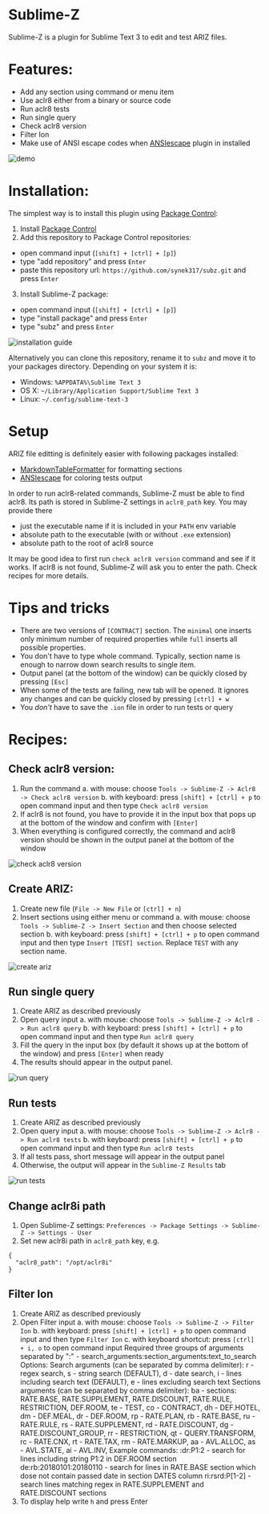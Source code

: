 Sublime-Z
=========

Sublime-Z is a plugin for Sublime Text 3 to edit and test ARIZ files.

# Features:

- Add any section using command or menu item
- Use aclr8 either from a binary or source code
- Run aclr8 tests
- Run single query
- Check aclr8 version
- Filter Ion
- Make use of ANSI escape codes when [ANSIescape](https://github.com/aziz/SublimeANSI) plugin in installed

![demo](https://github.com/synek317/subz/raw/master/img/demo.gif "Demo")

# Installation:

The simplest way is to install this plugin using [Package Control](https://packagecontrol.io):

1. Install [Package Control](https://packagecontrol.io)
2. Add this repository to Package Control repositories:
  - open command input (`[shift] + [ctrl] + [p]`)
  - type "add repository" and press `Enter`
  - paste this repository url: `https://github.com/synek317/subz.git` and press `Enter`
3. Install Sublime-Z package:
  - open command input (`[shift] + [ctrl] + [p]`)
  - type "install package" and press `Enter`
  - type "subz" and press `Enter`

![installation guide](https://github.com/synek317/subz/raw/master/img/install.gif "Installation guide")

Alternatively you can clone this repository, rename it to `subz` and move it to your packages directory. Depending on your system it is:

- Windows: `%APPDATA%\Sublime Text 3`
- OS X: `~/Library/Application Support/Sublime Text 3`
- Linux: `~/.config/sublime-text-3`

# Setup

ARIZ file editting is definitely easier with following packages installed:

- [MarkdownTableFormatter](https://github.com/bitwiser73/MarkdownTableFormatter) for formatting sections
- [ANSIescape](https://github.com/aziz/SublimeANSI) for coloring tests output

In order to run aclr8-related commands, Sublime-Z must be able to find aclr8. Its path is stored in Sublime-Z settings in `aclr8_path` key.
You may provide there

- just the executable name if it is included in your `PATH` env variable
- absolute path to the executable (with or without `.exe` extension)
- absolute path to the root of aclr8 source

It may be good idea to first run `check aclr8 version` command and see if it works. If aclr8 is not found, Sublime-Z will ask you to enter the path. Check recipes for more details.

# Tips and tricks

- There are two versions of `[CONTRACT]` section. The `minimal` one inserts only minimum number of required properties while `full` inserts all possible properties.
- You don't have to type whole command. Typically, section name is enough to narrow down search results to single item.
- Output panel (at the bottom of the window) can be quickly closed by pressing `[Esc]`
- When some of the tests are failing, new tab will be opened. It ignores any changes and can be quickly closed by pressing `[ctrl] + w`
- You *don't* have to save the `.ion` file in order to run tests or query

# Recipes:

## Check aclr8 version:

1. Run the command
  a. with mouse: choose `Tools -> Sublime-Z -> Aclr8 -> Check aclr8 version`
  b. with keyboard: press `[shift] + [ctrl] + p` to open command input and then type `Check aclr8 version`
2. If aclr8 is not found, you have to provide it in the input box that pops up at the bottom of the window and confirm with `[Enter]`
3. When everything is configured correctly, the command and aclr8 version should be shown in the output panel at the bottom of the window

![check aclr8 version](https://github.com/synek317/subz/raw/master/img/check_version.gif "Check aclr8 version")

## Create ARIZ:

1. Create new file (`File -> New File` or `[ctrl] + n`)
2. Insert sections using either menu or command
  a. with mouse: choose `Tools -> Sublime-Z -> Insert Section` and then choose selected section
  b. with keyboard: press `[shift] + [ctrl] + p` to open command input and then type `Insert [TEST] section`. Replace `TEST` with any section name.

![create ariz](https://github.com/synek317/subz/raw/master/img/create_ariz.gif "Create ARIZ")

## Run single query

1. Create ARIZ as described previously
2. Open query input
  a. with mouse: choose `Tools -> Sublime-Z -> Aclr8 -> Run aclr8 query`
  b. with keyboard: press `[shift] + [ctrl] + p` to open command input and then type `Run aclr8 query`
3. Fill the query in the input box (by default it shows up at the bottom of the window) and press `[Enter]` when ready
4. The results should appear in the output panel.

![run query](https://github.com/synek317/subz/raw/master/img/run_query.gif "Run query")

## Run tests

1. Create ARIZ as described previously
2. Open query input
  a. with mouse: choose `Tools -> Sublime-Z -> Aclr8 -> Run aclr8 tests`
  b. with keyboard: press `[shift] + [ctrl] + p` to open command input and then type `Run aclr8 tests`
3. If all tests pass, short message will appear in the output panel
4. Otherwise, the output will appear in the `Sublime-Z Results` tab

![run tests](https://github.com/synek317/subz/raw/master/img/run_tests.gif "Run tests")

## Change aclr8i path

1. Open Sublime-Z settings: `Preferences -> Package Settings -> Sublime-Z -> Settings - User`
2. Set new aclr8i path in `aclr8_path` key, e.g.

```
{
  "aclr8_path": "/opt/aclr8i"
}
```

## Filter Ion

1. Create ARIZ as described previously
2. Open Filter input
  a. with mouse: choose `Tools -> Sublime-Z -> Filter Ion`
  b. with keyboard: press `[shift] + [ctrl] + p` to open command input and then type `Filter Ion`
  c. with keyboard shortcut: press `[ctrl] + i, o` to open command input
    Required three groups of arguments separated by ":" -  search_arguments:section_arguments:text_to_search
    Options:
      Search arguments (can be separated by comma delimiter):
        r - regex search,
        s - string search (DEFAULT),
        d - date search,
        i - lines including search text (DEFAULT),
        e - lines excluding search text
      Sections arguments (can be separated by comma delimiter):
        ba - sections: RATE.BASE, RATE.SUPPLEMENT, RATE.DISCOUNT, RATE.RULE, RESTRICTION, DEF.ROOM,
        te - TEST,
        co - CONTRACT,
        dh - DEF.HOTEL,
        dm - DEF.MEAL,
        dr - DEF.ROOM,
        rp - RATE.PLAN,
        rb - RATE.BASE,
        ru - RATE.RULE,
        rs - RATE.SUPPLEMENT,
        rd - RATE.DISCOUNT,
        dg - RATE.DISCOUNT_GROUP,
        rr - RESTRICTION,
        qt - QUERY.TRANSFORM,
        rc - RATE.CNX,
        rt - RATE.TAX,
        rm - RATE.MARKUP,
        aa - AVL.ALLOC,
        as - AVL.STATE,
        ai - AVL.INV,
    Example commands:
      :dr:P1:2 - search for lines including string P1:2 in DEF.ROOM section
      de:rb:20180101:20180110 - search for lines in RATE.BASE section which dose not contain passed date in section DATES column
      ri:rsrd:P[1-2] - search lines matching regex in RATE.SUPPLEMENT and RATE.DISCOUNT sections
3. To display help write `h` and press Enter
